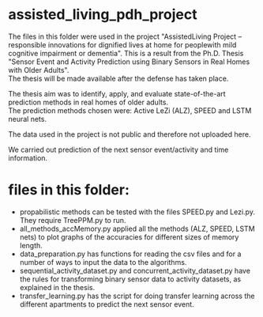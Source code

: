 # assisted_living_pdh_project

The files in this folder were used in the project "AssistedLiving Project – responsible innovations for dignified lives at home for peoplewith mild cognitive impairment or dementia". This is a result from the Ph.D. Thesis "Sensor Event and Activity Prediction using Binary Sensors in Real Homes with Older Adults".<br />
The thesis will be made available after the defense has taken place.<br />

The thesis aim was to identify, apply, and evaluate state-of-the-art prediction methods in real homes of older adults. <br />
The prediction methods chosen were: Active LeZi (ALZ), SPEED and LSTM neural nets.

The data used in the project is not public and therefore not uploaded here.<br />

We carried out prediction of the next sensor event/activity and time information.<br />

# files in this folder:

- propabilistic methods can be tested with the files SPEED.py and Lezi.py. They require TreePPM.py to run. <br />
- all_methods_accMemory.py applied all the methods (ALZ, SPEED, LSTM nets) to plot graphs of the accuracies for different sizes of memory length. <br />
- data_preparation.py has functions for reading the csv files and for a number of ways to input the data to the algorithms. <br />
- sequential_activity_dataset.py and concurrent_activity_dataset.py have the rules for transforming binary sensor data to activity datasets, as explained in the thesis. <br />
- transfer_learning.py has the script for doing transfer learning across the different apartments to predict the next sensor event.



